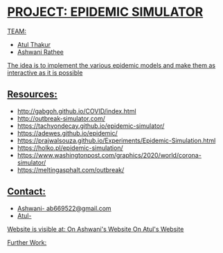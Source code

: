 <h1><u>PROJECT: EPIDEMIC SIMULATOR<u></h1>

<p>TEAM:</p>
<ul>
  <li>Atul Thakur</li>
  <li>Ashwani Rathee</li>
</ul>

<p>The idea is to implement the various epidemic models and make them as interactive as it is possible</p>

<h2><u>Resources:</u></h2>
<ul>
<li>http://gabgoh.github.io/COVID/index.html</li>
<li>http://outbreak-simulator.com/</li>
<li>https://tachyondecay.github.io/epidemic-simulator/</li>
<li>https://adewes.github.io/epidemic/</li>
<li>https://prajwalsouza.github.io/Experiments/Epidemic-Simulation.html</li>
<li>https://holko.pl/epidemic-simulation/</li>
<li>https://www.washingtonpost.com/graphics/2020/world/corona-simulator/</li>
<li>https://meltingasphalt.com/outbreak/</li>
</ul>
  
<h2><u>Contact:</u></h2>
<ul>
  <li>Ashwani-     ab669522@gmail.com</li>
  <li>Atul-</li>
</ul>

Website is visible at:
<a href="https://ashwani-rathee.github.io/Epidemic-Simulator/">On Ashwani's Website</a>
<a href="https://atul1837.github.io/covid/">On Atul's Website</a>

<p>Further Work:</p>



